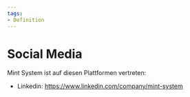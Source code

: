 ```yaml
---
tags:
- Definition
---
```

# Social Media

Mint System ist auf diesen Plattformen vertreten:

* Linkedin: https://www.linkedin.com/company/mint-system